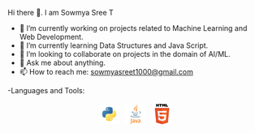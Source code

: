  Hi there 👋. I am Sowmya Sree T

<!--
**SowmyaSreeT/SowmyaSreeT** is a ✨ _special_ ✨ repository because its `README.md` (this file) appears on your GitHub profile.
A passionate developer!
Here are some ideas to get you started:
-->
- 🔭 I’m currently working on projects related to Machine Learning and Web Development.
- 🌱 I’m currently learning Data Structures and Java Script.
- 👯 I’m looking to collaborate on projects in the domain of AI/ML.
- 💬 Ask me about anything.
- 📫 How to reach me: sowmyasreet1000@gmail.com

-Languages and Tools:
<p align="center">
<img src="https://raw.githubusercontent.com/github/explore/80688e429a7d4ef2fca1e82350fe8e3517d3494d/topics/python/python.png" alt="Python" height="40" style="vertical-align:top; margin:4px">
<img src="https://raw.githubusercontent.com/github/explore/80688e429a7d4ef2fca1e82350fe8e3517d3494d/topics/java/java.png" alt="Java" height="40" style="vertical-align:top; margin:4px">
<img src="https://raw.githubusercontent.com/github/explore/80688e429a7d4ef2fca1e82350fe8e3517d3494d/topics/html/html.png" alt="HTML" height="40" style="vertical-align:top; margin:4px">
</p>

